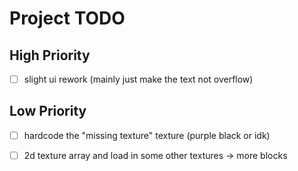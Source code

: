 
# Project TODO  

## High Priority  
- [ ] slight ui rework (mainly just make the text not overflow)

## Low Priority  
- [ ] hardcode the "missing texture" texture (purple black or idk)
- [ ] 2d texture array and load in some other textures -> more blocks
 

